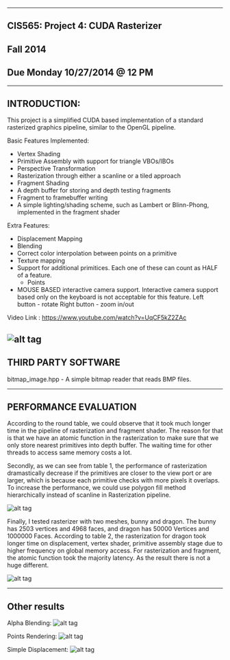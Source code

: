 ﻿-------------------------------------------------------------------------------
CIS565: Project 4: CUDA Rasterizer
-------------------------------------------------------------------------------
Fall 2014
-------------------------------------------------------------------------------
Due Monday 10/27/2014 @ 12 PM
-------------------------------------------------------------------------------

-------------------------------------------------------------------------------
INTRODUCTION:
-------------------------------------------------------------------------------
This project is a simplified CUDA based implementation of a standard rasterized graphics pipeline, similar to the OpenGL pipeline. 

Basic Features Implemented:
* Vertex Shading
* Primitive Assembly with support for triangle VBOs/IBOs
* Perspective Transformation
* Rasterization through either a scanline or a tiled approach
* Fragment Shading
* A depth buffer for storing and depth testing fragments
* Fragment to framebuffer writing
* A simple lighting/shading scheme, such as Lambert or Blinn-Phong, implemented in the fragment shader

Extra Features:
* Displacement Mapping
* Blending
* Correct color interpolation between points on a primitive
* Texture mapping
* Support for additional primitices. Each one of these can count as HALF of a feature.
   * Points
* MOUSE BASED interactive camera support. Interactive camera support based only on the keyboard is not acceptable for this feature.
	Left button - rotate
	Right button - zoom in/out

Video Link : https://www.youtube.com/watch?v=UqCF5kZ2ZAc

![alt tag](https://github.com/zxm5010/Project4-Rasterizer/blob/master/random_render.jpg)
-------------------------------------------------------------------------------
THIRD PARTY SOFTWARE
-------------------------------------------------------------------------------

bitmap_image.hpp - A simple bitmap reader that reads BMP files.

-------------------------------------------------------------------------------
PERFORMANCE EVALUATION
-------------------------------------------------------------------------------
According to the round table, we could observe that it took much longer time in the pipeline of rasterization and fragment shader. The reason for that is that we have an atomic function in the rasterization to make sure that we only store nearest primitives into depth buffer. The waiting time for other threads to access same memory costs a lot.

Secondly, as we can see from table 1, the performance of rasterization dramastically decrease if the primitives are closer to the view port or are larger, which is because each primitive checks with more pixels it overlaps. To increase the performance, we could use polygon fill method hierarchically instead of scanline in Rasterization pipeline. 

![alt tag](https://github.com/zxm5010/Project4-Rasterizer/blob/master/table1.jpg)


Finally, I tested rasterizer with two meshes, bunny and dragon. The bunny has 2503 vertices and 4968 faces, and dragon has 50000 Vertices and 1000000 Faces. According to table 2, the rasterization for dragon took longer time on displacement, vertex shader, primitive assembly stage due to higher frequency on global memory access. For rasterization and fragment, the atomic function took the majority latency. As the result there is not a huge different. 

![alt tag](https://github.com/zxm5010/Project4-Rasterizer/blob/master/table3.jpg)

-------------------------------------------------------------------------------
Other results
-------------------------------------------------------------------------------
Alpha Blending:
![alt tag](https://github.com/zxm5010/Project4-Rasterizer/blob/master/alpha_blending.jpg)

Points Rendering:
![alt tag](https://github.com/zxm5010/Project4Rasterizer/blob/master/alpha_blending.jpg)

Simple Displacement:
![alt tag](https://github.com/zxm5010/Project4Rasterizer/blob/master/simple_dispalcement.jpg)

